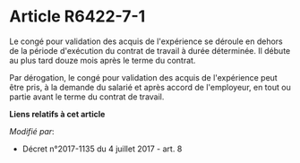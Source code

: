 # Article R6422-7-1

Le congé pour validation des acquis de l'expérience se déroule en dehors de la période d'exécution du contrat de travail à
durée déterminée. Il débute au plus tard douze mois après le terme du contrat. 

Par dérogation, le congé pour validation des acquis de l'expérience peut être pris, à la demande du salarié et après accord
de l'employeur, en tout ou partie avant le terme du contrat de travail.

**Liens relatifs à cet article**

_Modifié par_:

  - Décret n°2017-1135 du 4 juillet 2017 - art. 8
